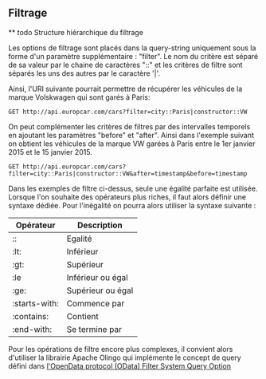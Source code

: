 ## Filtrage

** todo Structure hiérarchique du filtrage 

Les options de filtrage sont placés dans la query-string uniquement sous la forme d'un paramètre supplémentaire : "filter".
Le nom du critère est séparé de sa valeur par le chaine de caractères "::" et les critères de filtre sont séparés les uns des autres par le caractère '|'.

Ainsi, l'URI suivante pourrait permettre de récupérer les véhicules de la marque Volskwagen qui sont garés à Paris:

```
GET http://api.europcar.com/cars?filter=city::Paris|constructor::VW
```

On peut complémenter les critères de filtres par des intervalles temporels  en ajoutant les paramètres "before" et "after". Ainsi dans l'exemple suivant on obtient les véhicules de la marque VW garées à Paris entre le 1er janvier 2015 et le 15 janvier 2015.

```
GET http://api.europcar.com/cars?filter=city::Paris|constructor::VW&after=timestamp&before=timestamp
```

Dans les exemples de filtre ci-dessus, seule une égalité parfaite est utilisée. Lorsque l'on souhaite des opérateurs plus riches, il faut alors définir une syntaxe dédiée. Pour l'inégalité on pourra alors utiliser la syntaxe suivante :

| Opérateur | Description |
| -- | -- |
| :: | Egalité |
| :lt: | Inférieur |
| :gt: | Supérieur |
| :le | Inférieur ou égal |
| :ge: | Supérieur ou égal |
| :starts-with: | Commence par |
| :contains: | Contient |
| :end-with: | Se termine par |

Pour les opérations de filtre encore plus complexes, il convient alors d'utiliser la librairie Apache Olingo qui implémente le concept de query défini dans [l'OpenData protocol (OData) Filter System Query Option ](http://docs.oasis-open.org/odata/odata/v4.0/errata02/os/complete/part2-url-conventions/odata-v4.0-errata02-os-part2-url-conventions-complete.html#_Toc406398094)




